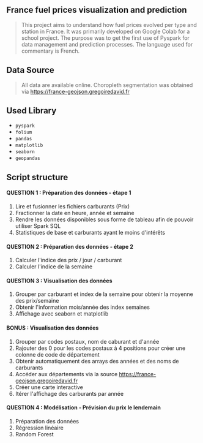 ## France fuel prices visualization and prediction
> This project aims to understand how fuel prices evolved per type and station in France. It was primarily developed on Google Colab for a school project. The purpose was to get the first use of Pyspark for data management and prediction processes. The language used for commentary is French.

## Data Source
> All data are available online. Choropleth segmentation was obtained via https://france-geojson.gregoiredavid.fr

## Used Library
- ```pyspark```
- ```folium```
- ```pandas```
- ```matplotlib```
- ```seaborn```
- ```geopandas```

## Script structure
#### QUESTION 1 : Préparation des données - étape 1
1) Lire et fusionner les fichiers carburants (Prix)
2) Fractionner la date en heure, année et semaine
3) Rendre les données disponibles sous forme de tableau afin de pouvoir utiliser Spark SQL
4) Statistiques de base et carburants ayant le moins d'intérêts
   
#### QUESTION 2 : Préparation des données - étape 2
1) Calculer l'indice des prix / jour / carburant
2) Calculer l'indice de la semaine
   
#### QUESTION 3 : Visualisation des données
1) Grouper par carburant et index de la semaine pour obtenir la moyenne des prix/semaine
2) Obtenir l'information mois/année des index semaines
3) Affichage avec seaborn et matplotlib
   
#### BONUS : Visualisation des données
1) Grouper par codes postaux, nom de caburant et d'année
2) Rajouter des 0 pour les codes postaux à 4 positions pour créer une colonne de code de département
3) Obtenir automatiquement des arrays des années et des noms de carburants
4) Accéder aux départements via la source https://france-geojson.gregoiredavid.fr
5) Créer une carte interactive
6) Itérer l'affichage des carburants par année
   
#### QUESTION 4 : Modélisation - Prévision du prix le lendemain
1) Préparation des données
2) Régression linéaire
3) Random Forest
